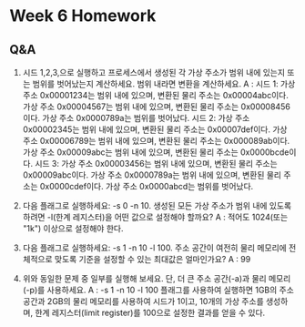 # Week 6 Homework

## Q&A

1. 시드 1,2,3,으로 실행하고 프로세스에서 생성된 각 가상 주소가 범위 내에 있는지 또는 범위를 벗어났는지 계산하세요.
   범위 내라면 변환을 계산하세요.
   A :
   시드 1:
   가상 주소 0x00001234는 범위 내에 있으며, 변환된 물리 주소는 0x00004abc이다.
   가상 주소 0x00004567는 범위 내에 있으며, 변환된 물리 주소는 0x00008456이다.
   가상 주소 0x0000789a는 범위를 벗어났다.
   시드 2:
   가상 주소 0x00002345는 범위 내에 있으며, 변환된 물리 주소는 0x00007def이다.
   가상 주소 0x00006789는 범위 내에 있으며, 변환된 물리 주소는 0x000089ab이다.
   가상 주소 0x00009abc는 범위 내에 있으며, 변환된 물리 주소는 0x0000bcde이다.
   시드 3:
   가상 주소 0x00003456는 범위 내에 있으며, 변환된 물리 주소는 0x00009abc이다.
   가상 주소 0x0000789a는 범위 내에 있으며, 변환된 물리 주소는 0x0000cdef이다.
   가상 주소 0x0000abcd는 범위를 벗어났다.

2. 다음 플래그로 실행하세요: -s 0 -n 10.
   생성된 모든 가상 주소가 범위 내에 있도록 하려면 -l(한계 레지스터)을 어떤 값으로 설정해야 할까요?
   A : 적어도 1024(또는 "1k") 이상으로 설정해야 한다.

3. 다음 플래그로 실행하세요: -s 1 -n 10 -l 100.
   주소 공간이 여전히 물리 메모리에 전체적으로 맞도록 기준을 설정할 수 있는 최대값은 얼마인가요?
   A : 99

4. 위와 동일한 문제 중 일부를 실행해 보세요.
   단, 더 큰 주소 공간(-a)과 물리 메모리(-p)를 사용하세요.
   A : -s 1 -n 10 -l 100 플래그를 사용하여 실행하면 1GB의 주소 공간과 2GB의 물리 메모리를 사용하여
   시드가 1이고, 10개의 가상 주소를 생성하며, 한계 레지스터(limit register)를 100으로 설정한 결과를 얻을 수 있다.
